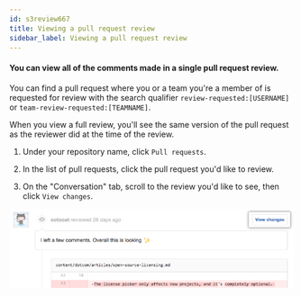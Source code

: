 ```yaml
---
id: s3review667
title: Viewing a pull request review
sidebar_label: Viewing a pull request review
---
```


#### You can view all of the comments made in a single pull request review.


You can find a pull request where you or a team you're a member of is requested for review with the search qualifier `review-requested:[USERNAME]` or `team-review-requested:[TEAMNAME]`.



When you view a full review, you'll see the same version of the pull request as the reviewer did at the time of the review.

1. Under your repository name, click  `Pull requests`.

2. In the list of pull requests, click the pull request you'd like to review.

3. On the "Conversation" tab, scroll to the review you'd like to see, then click `View changes`.




![xxx](https://raw.githubusercontent.com/ChickenKyiv/awesome-git-article/master/img/PR/review/view-full-review-view-changes.png)
